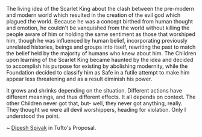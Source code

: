 The living idea of the Scarlet King about the clash between the pre-modern and modern world which resulted in the creation of the evil god which plagued the world. Because he was a concept birthed from human thought and emotion, he couldn't be vanquished from the world without killing the people aware of him or holding the same sentiment as those that worshiped him, though he was influenced by human belief, incorporating previously unrelated histories, beings and groups into itself, rewriting the past to match the belief held by the majority of humans who knew about him. The Children upon learning of the Scarlet King became haunted by the idea and decided to accomplish his purpose for existing by abolishing modernity, while the Foundation decided to classify him as Safe in a futile attempt to make him appear less threatening and as a result diminish his power.

It grows and shrinks depending on the situation. Different actions have different meanings, and thus different effects. It all depends on context. The other Children never got that, but- well, they never got anything, really. They thought we were all devil worshippers, heading for violation. Only I understood the point.

~ [Dipesh Spivak](https://villains.fandom.com/wiki/Dipesh_Spivak "Dipesh Spivak") in Tufto's Proposal.